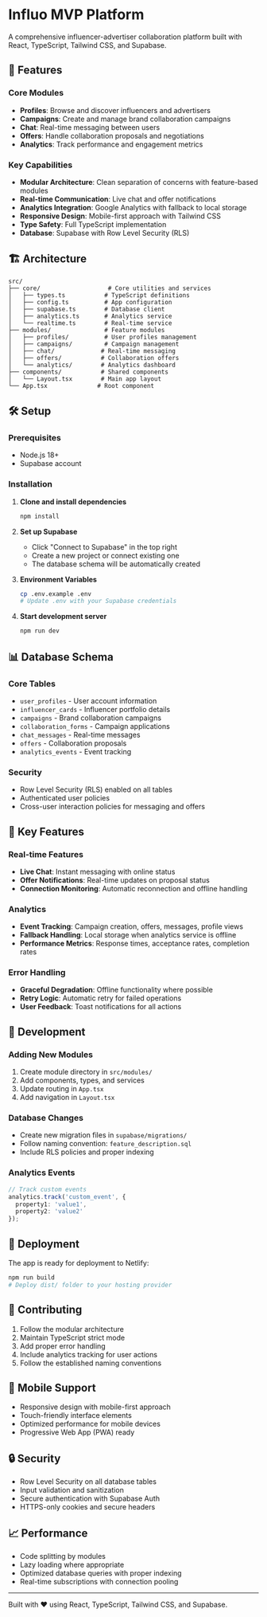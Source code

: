 # Influo MVP Platform

A comprehensive influencer-advertiser collaboration platform built with React, TypeScript, Tailwind CSS, and Supabase.

## 🚀 Features

### Core Modules
- **Profiles**: Browse and discover influencers and advertisers
- **Campaigns**: Create and manage brand collaboration campaigns
- **Chat**: Real-time messaging between users
- **Offers**: Handle collaboration proposals and negotiations
- **Analytics**: Track performance and engagement metrics

### Key Capabilities
- **Modular Architecture**: Clean separation of concerns with feature-based modules
- **Real-time Communication**: Live chat and offer notifications
- **Analytics Integration**: Google Analytics with fallback to local storage
- **Responsive Design**: Mobile-first approach with Tailwind CSS
- **Type Safety**: Full TypeScript implementation
- **Database**: Supabase with Row Level Security (RLS)

## 🏗️ Architecture

```
src/
├── core/                   # Core utilities and services
│   ├── types.ts           # TypeScript definitions
│   ├── config.ts          # App configuration
│   ├── supabase.ts        # Database client
│   ├── analytics.ts       # Analytics service
│   └── realtime.ts        # Real-time service
├── modules/               # Feature modules
│   ├── profiles/          # User profiles management
│   ├── campaigns/         # Campaign management
│   ├── chat/             # Real-time messaging
│   ├── offers/           # Collaboration offers
│   └── analytics/        # Analytics dashboard
├── components/           # Shared components
│   └── Layout.tsx        # Main app layout
└── App.tsx              # Root component
```

## 🛠️ Setup

### Prerequisites
- Node.js 18+
- Supabase account

### Installation

1. **Clone and install dependencies**
   ```bash
   npm install
   ```

2. **Set up Supabase**
   - Click "Connect to Supabase" in the top right
   - Create a new project or connect existing one
   - The database schema will be automatically created

3. **Environment Variables**
   ```bash
   cp .env.example .env
   # Update .env with your Supabase credentials
   ```

4. **Start development server**
   ```bash
   npm run dev
   ```

## 📊 Database Schema

### Core Tables
- `user_profiles` - User account information
- `influencer_cards` - Influencer portfolio details
- `campaigns` - Brand collaboration campaigns
- `collaboration_forms` - Campaign applications
- `chat_messages` - Real-time messages
- `offers` - Collaboration proposals
- `analytics_events` - Event tracking

### Security
- Row Level Security (RLS) enabled on all tables
- Authenticated user policies
- Cross-user interaction policies for messaging and offers

## 🎯 Key Features

### Real-time Features
- **Live Chat**: Instant messaging with online status
- **Offer Notifications**: Real-time updates on proposal status
- **Connection Monitoring**: Automatic reconnection and offline handling

### Analytics
- **Event Tracking**: Campaign creation, offers, messages, profile views
- **Fallback Handling**: Local storage when analytics service is offline
- **Performance Metrics**: Response times, acceptance rates, completion rates

### Error Handling
- **Graceful Degradation**: Offline functionality where possible
- **Retry Logic**: Automatic retry for failed operations
- **User Feedback**: Toast notifications for all actions

## 🔧 Development

### Adding New Modules
1. Create module directory in `src/modules/`
2. Add components, types, and services
3. Update routing in `App.tsx`
4. Add navigation in `Layout.tsx`

### Database Changes
- Create new migration files in `supabase/migrations/`
- Follow naming convention: `feature_description.sql`
- Include RLS policies and proper indexing

### Analytics Events
```typescript
// Track custom events
analytics.track('custom_event', {
  property1: 'value1',
  property2: 'value2'
});
```

## 🚀 Deployment

The app is ready for deployment to Netlify:

```bash
npm run build
# Deploy dist/ folder to your hosting provider
```

## 🤝 Contributing

1. Follow the modular architecture
2. Maintain TypeScript strict mode
3. Add proper error handling
4. Include analytics tracking for user actions
5. Follow the established naming conventions

## 📱 Mobile Support

- Responsive design with mobile-first approach
- Touch-friendly interface elements
- Optimized performance for mobile devices
- Progressive Web App (PWA) ready

## 🔒 Security

- Row Level Security on all database tables
- Input validation and sanitization
- Secure authentication with Supabase Auth
- HTTPS-only cookies and secure headers

## 📈 Performance

- Code splitting by modules
- Lazy loading where appropriate
- Optimized database queries with proper indexing
- Real-time subscriptions with connection pooling

---

Built with ❤️ using React, TypeScript, Tailwind CSS, and Supabase.